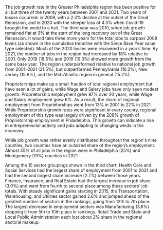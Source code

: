 The job growth rate in the Greater Philadelphia region has been positive for all but three of the twenty years between 2001 and 2021. Two years of losses occurred: in 2009, with a 2.3% decline at the outset of the Great Recession, and in 2020 with the steeper loss of 4.3% when Covid-19 brought the world to a halt. The third year was 2010, when job growth remained flat at 0% at the start of the long recovery out of the Great Recession.  It would take three more years for the total jobs to surpass 2008 levels (as shown in the cumulative trendline with the Since Base Year value type selected). Much of the 2020 losses were recovered in a year’s time. By 2021, the number of jobs in the region had increased by 18% relative to 2001. Only 2018 (18.5%) and 2019 (19.3%) showed more growth from the same base year. The region underperformed relative to national job growth from 2001–2021  (21.5%), but outperformed Pennsylvania (10.2%), New Jersey (15.9%), and the Mid-Atlantic region in general (15.2%).

Proprietorships make up a small fraction of total regional employment but have seen a lot of gains, while Wage and Salary jobs have only seen modest growth. Proprietorship employment grew 97% over 20 years, while Wage and Salary employment grew 6%. As a result, the share of regional employment from Proprietorships went from 13% in 2001 to 22% in 2021. While Proprietorship growth rates were significant in every county, regional employment of this type was largely driven by the 208% growth of Proprietorship employment in Philadelphia. This growth can indicate a rise in entrepreneurial activity and jobs adapting to changing winds in the economy.

While job growth was rather evenly distributed throughout the region's nine counties, two counties have an outsized share of the region’s employment. Almost 45% of all jobs in the region were in Philadelphia (25%) and Montgomery (19%) counties in 2021.

Among the 15 sector groupings shown in the third chart, Health Care and Social Services had the largest share of employment from 2001 to 2021 and had the second largest share increase (2.7%) between those years. Finance, Insurance, and Real Estate had the largest increase in job share (3.0%) and went from fourth to second place among these sectors’ job totals. With steady significant gains starting in 2015, the Transportation, Warehousing, and Utilities sector gained 2.6% and jumped ahead of the greatest number of sectors in the rankings, going from 12th to 7th place. The largest decrease in employment sectors was Manufacturing (3.8%) dropping it from 5th to 10th place in rankings. Retail Trade and State and Local Public Administration each lost about 2% share in the regional sectoral makeup. 